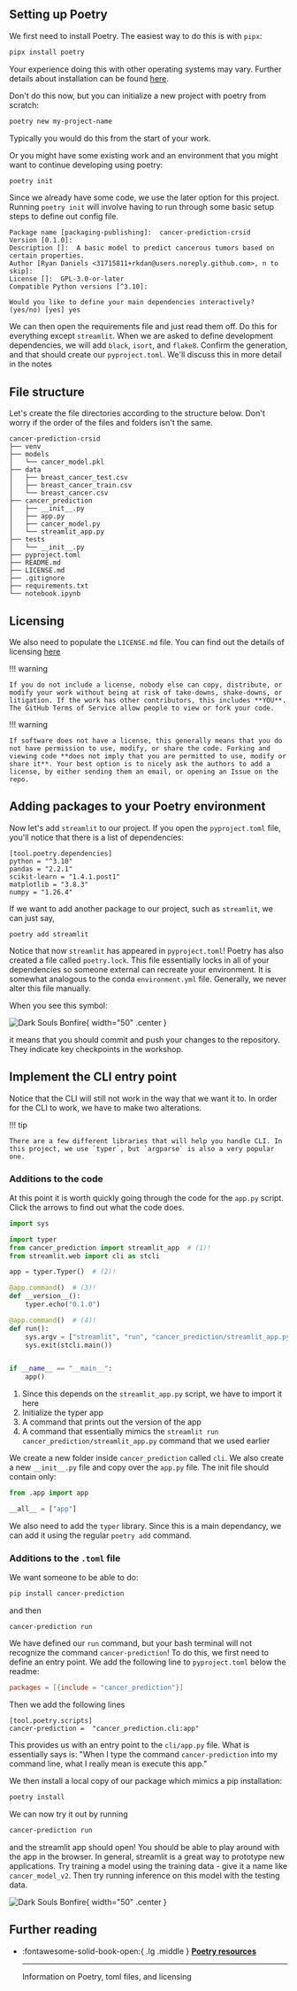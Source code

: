 ## Setting up Poetry
We first need to install Poetry. The easiest way to do this is with `pipx`:
```bash
pipx install poetry
```
Your experience doing this with other operating systems may vary. Further details about installation can be found [here](https://python-poetry.org/docs/#installing-with-pipx).

Don't do this now, but you can initialize a new project with poetry from scratch:
```bash
poetry new my-project-name
```
Typically you would do this from the start of your work.

Or you might have some existing work and an environment that you might want to continue developing using poetry:
```bash
poetry init
```
Since we already have some code, we use the later option for this project. Running `poetry init` will involve having to run through some basic setup steps to define out config file.

```
Package name [packaging-publishing]:  cancer-prediction-crsid
Version [0.1.0]:  
Description []:  A basic model to predict cancerous tumors based on certain properties.
Author [Ryan Daniels <31715811+rkdan@users.noreply.github.com>, n to skip]:  
License []:  GPL-3.0-or-later
Compatible Python versions [^3.10]:  

Would you like to define your main dependencies interactively? (yes/no) [yes] yes
```
We can then open the requirements file and just read them off. Do this for everything except `streamlit`. When we are asked to define development dependencies, we will add `black`, `isort`, and `flake8`. Confirm the generation, and that should create our `pyproject.toml`. We'll discuss this in more detail in the notes

## File structure <a id="poetry-files"></a>
Let's create the file directories according to the structure below. Don't worry if the order of the files and folders isn't the same.
```
cancer-prediction-crsid
├── venv
├── models
│   └── cancer_model.pkl
├── data
│   ├── breast_cancer_test.csv
│   ├── breast_cancer_train.csv
│   └── breast_cancer.csv
├── cancer_prediction
│   ├── __init__.py
│   ├── app.py
│   ├── cancer_model.py
│   └── streamlit_app.py
├── tests
│   └── __init__.py
├── pyproject.toml
├── README.md
├── LICENSE.md
├── .gitignore
├── requirements.txt
└── notebook.ipynb
```

## Licensing <a id="poetry-licensing"></a>
We also need to populate the `LICENSE.md` file. You can find out the details of licensing [here](https://choosealicense.com/)

!!! warning

    If you do not include a license, nobody else can copy, distribute, or modify your work without being at risk of take-downs, shake-downs, or litigation. If the work has other contributors, this includes **YOU**. The GitHub Terms of Service allow people to view or fork your code. 

!!! warning

    If software does not have a license, this generally means that you do not have permission to use, modify, or share the code. Forking and viewing code **does not imply that you are permitted to use, modify or share it**. Your best option is to nicely ask the authors to add a license, by either sending them an email, or opening an Issue on the repo.

## Adding packages to your Poetry environment
Now let's add `streamlit` to our project. If you open the `pyproject.toml` file, you'll notice that there is a list of dependencies:

```
[tool.poetry.dependencies]
python = "^3.10"
pandas = "2.2.1"
scikit-learn = "1.4.1.post1"
matplotlib = "3.8.3"
numpy = "1.26.4"
```

If we want to add another package to our project, such as `streamlit`, we can just say,
```
poetry add streamlit
```

Notice that now `streamlit` has appeared in `pyproject.toml`! Poetry has also created a file called `poetry.lock`. This file essentially locks in all of your dependencies so someone external can recreate your environment. It is somewhat analogous to the conda `environment.yml` file. Generally, we never alter this file manually.

When you see this symbol:

![Dark Souls Bonfire](../imgs/dark-souls-bonfire.gif "Commit your changes and rest, weary traveller"){ width="50" .center }

it means that you should commit and push your changes to the repository. They indicate key checkpoints in the workshop.

## Implement the CLI entry point
Notice that the CLI will still not work in the way that we want it to. In order for the CLI to work, we have to make two alterations.

!!! tip

    There are a few different libraries that will help you handle CLI. In this project, we use `typer`, but `argparse` is also a very popular one.

### Additions to the code
At this point it is worth quickly going through the code for the `app.py` script. Click the arrows to find out what the code does.

``` python
import sys

import typer
from cancer_prediction import streamlit_app  # (1)!
from streamlit.web import cli as stcli     

app = typer.Typer()  # (2)!

@app.command()  # (3)!
def __version__():
    typer.echo("0.1.0")

@app.command()  # (4)!
def run():
    sys.argv = ["streamlit", "run", "cancer_prediction/streamlit_app.py"]
    sys.exit(stcli.main())


if __name__ == "__main__":
    app()
```

1.  Since this depends on the `streamlit_app.py` script, we have to import it here
2.  Initialize the typer app
3.  A command that prints out the version of the app
4.  A command that essentially mimics the `streamlit run cancer_prediction/streamlit_app.py` command that we used earlier

We create a new folder inside `cancer_prediction` called `cli`. We also create a new `__init__.py` file and copy over the `app.py` file. The init file should contain only:
```python
from .app import app

__all__ = ["app"]
```

We also need to add the `typer` library. Since this is a main dependancy, we can add it using the regular `poetry add` command.

### Additions to the `.toml` file
We want someone to be able to do:
```bash
pip install cancer-prediction
```

and then
```
cancer-prediction run
```

We have defined our `run` command, but your bash terminal will not recognize the command `cancer-prediction`! To do this, we first need to define an entry point. We add the following line to `pyproject.toml` below the readme:
```toml
packages = [{include = "cancer_prediction"}]
```

Then we add the following lines
```
[tool.poetry.scripts]
cancer-prediction =  "cancer_prediction.cli:app"
```

This provides us with an entry point to the `cli/app.py` file. What is essentially says is: "When I type the command `cancer-prediction` into my command line, what I really mean is execute this app."

We then install a local copy of our package which mimics a pip installation:
```bash
poetry install
```

We can now try it out by running
```bash
cancer-prediction run
```

and the streamlit app should open! You should be able to play around with the app in the browser. In general, streamlit is a great way to prototype new applications. Try training a model using the training data - give it a name like `cancer_model_v2`. Then try running inference on this model with the testing data.

![Dark Souls Bonfire](imgs/dark-souls-bonfire.gif "Commit your changes and rest, weary traveller"){ width="50" .center }

## Further reading
<div class="grid cards" markdown>

-   :fontawesome-solid-book-open:{ .lg .middle } [__Poetry resources__](resources/references.md#poetry)

    ---
    Information on Poetry, toml files, and licensing

</div>